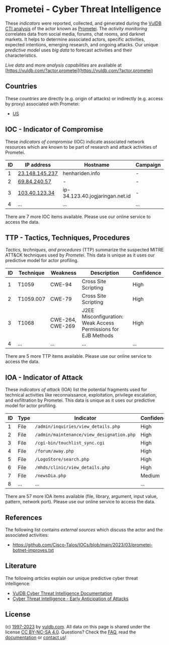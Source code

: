 # Prometei - Cyber Threat Intelligence

These _indicators_ were reported, collected, and generated during the [VulDB CTI analysis](https://vuldb.com/?kb.cti) of the actor known as [Prometei](https://vuldb.com/?actor.prometei). The _activity monitoring_ correlates data from social media, forums, chat rooms, and darknet markets. It helps to determine associated actors, specific activities, expected intentions, emerging research, and ongoing attacks. Our unique _predictive model_ uses _big data_ to forecast activities and their characteristics.

_Live data_ and more _analysis capabilities_ are available at [https://vuldb.com/?actor.prometei](https://vuldb.com/?actor.prometei)

## Countries

These _countries_ are directly (e.g. origin of attacks) or indirectly (e.g. access by proxy) associated with Prometei:

* [US](https://vuldb.com/?country.us)

## IOC - Indicator of Compromise

These _indicators of compromise_ (IOC) indicate associated network resources which are known to be part of research and attack activities of Prometei.

ID | IP address | Hostname | Campaign | Confidence
-- | ---------- | -------- | -------- | ----------
1 | [23.148.145.237](https://vuldb.com/?ip.23.148.145.237) | henhariden.info | - | High
2 | [69.84.240.57](https://vuldb.com/?ip.69.84.240.57) | - | - | High
3 | [103.40.123.34](https://vuldb.com/?ip.103.40.123.34) | ip-34.123.40.jogjaringan.net.id | - | High
4 | ... | ... | ... | ...

There are 7 more IOC items available. Please use our online service to access the data.

## TTP - Tactics, Techniques, Procedures

_Tactics, techniques, and procedures_ (TTP) summarize the suspected MITRE ATT&CK techniques used by _Prometei_. This data is unique as it uses our predictive model for actor profiling.

ID | Technique | Weakness | Description | Confidence
-- | --------- | -------- | ----------- | ----------
1 | T1059 | CWE-94 | Cross Site Scripting | High
2 | T1059.007 | CWE-79 | Cross Site Scripting | High
3 | T1068 | CWE-264, CWE-269 | J2EE Misconfiguration: Weak Access Permissions for EJB Methods | High
4 | ... | ... | ... | ...

There are 5 more TTP items available. Please use our online service to access the data.

## IOA - Indicator of Attack

These _indicators of attack_ (IOA) list the potential fragments used for technical activities like reconnaissance, exploitation, privilege escalation, and exfiltration by Prometei. This data is unique as it uses our predictive model for actor profiling.

ID | Type | Indicator | Confidence
-- | ---- | --------- | ----------
1 | File | `/admin/inquiries/view_details.php` | High
2 | File | `/admin/maintenance/view_designation.php` | High
3 | File | `/cgi-bin/touchlist_sync.cgi` | High
4 | File | `/forum/away.php` | High
5 | File | `/LogoStore/search.php` | High
6 | File | `/mhds/clinic/view_details.php` | High
7 | File | `/newsDia.php` | Medium
8 | ... | ... | ...

There are 57 more IOA items available (file, library, argument, input value, pattern, network port). Please use our online service to access the data.

## References

The following list contains _external sources_ which discuss the actor and the associated activities:

* https://github.com/Cisco-Talos/IOCs/blob/main/2023/03/prometei-botnet-improves.txt

## Literature

The following _articles_ explain our unique predictive cyber threat intelligence:

* [VulDB Cyber Threat Intelligence Documentation](https://vuldb.com/?kb.cti)
* [Cyber Threat Intelligence - Early Anticipation of Attacks](https://www.scip.ch/en/?labs.20201022)

## License

(c) [1997-2023](https://vuldb.com/?kb.changelog) by [vuldb.com](https://vuldb.com/?kb.about). All data on this page is shared under the license [CC BY-NC-SA 4.0](https://creativecommons.org/licenses/by-nc-sa/4.0/). Questions? Check the [FAQ](https://vuldb.com/?kb.faq), read the [documentation](https://vuldb.com/?kb) or [contact us](https://vuldb.com/?contact)!
